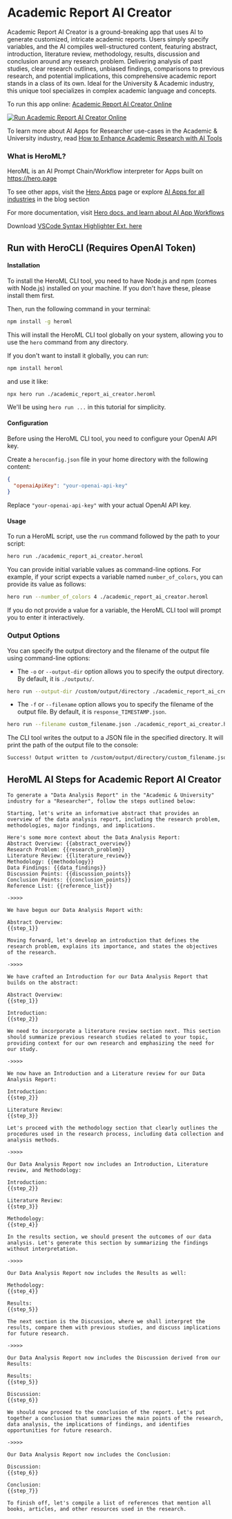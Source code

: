 # Academic Report AI Creator

Academic Report AI Creator is a ground-breaking app that uses AI to generate customized, intricate academic reports. Users simply specify variables, and the AI compiles well-structured content, featuring abstract, introduction, literature review, methodology, results, discussion and conclusion around any research problem. Delivering analysis of past studies, clear research outlines, unbiased findings, comparisons to previous research, and potential implications, this comprehensive academic report stands in a class of its own. Ideal for the University & Academic industry, this unique tool specializes in complex academic language and concepts.

To run this app online: [Academic Report AI Creator Online](https://hero.page/app/academic-report-ai-creator-ai-powered-academic-report-generator/WdjMmRPrI0f3m6AGtiTw)

[![Run Academic Report AI Creator Online](/assets/run.svg)](https://hero.page/app/academic-report-ai-creator-ai-powered-academic-report-generator/WdjMmRPrI0f3m6AGtiTw)

To learn more about AI Apps for Researcher use-cases in the Academic & University industry, read [How to Enhance Academic Research with AI Tools](https://hero.page/blog/ai/academic-and-university/how-to-enhance-academic-research-with-ai-tools/170699)

### What is HeroML?
HeroML is an AI Prompt Chain/Workflow interpreter for Apps built on https://hero.page 

To see other apps, visit the [Hero Apps](https://hero.page/apps) page or explore [AI Apps for all industries](https://hero.page/blog) in the blog section

For more documentation, visit [Hero docs, and learn about AI App Workflows](https://hero.page/tutorials/introduction-to-heroml)

Download [VSCode Syntax Highlighter Ext. here](https://marketplace.visualstudio.com/items?itemName=hero-page.heroml)

## Run with HeroCLI (Requires OpenAI Token)

#### Installation

To install the HeroML CLI tool, you need to have Node.js and npm (comes with Node.js) installed on your machine. If you don't have these, please install them first. 

Then, run the following command in your terminal:

```bash
npm install -g heroml
```

This will install the HeroML CLI tool globally on your system, allowing you to use the `hero` command from any directory.

If you don't want to install it globally, you can run:

```bash
npm install heroml
```

and use it like:

```bash
npx hero run ./academic_report_ai_creator.heroml
```

We'll be using `hero run ...` in this tutorial for simplicity.

#### Configuration

Before using the HeroML CLI tool, you need to configure your OpenAI API key. 

Create a `heroconfig.json` file in your home directory with the following content:

```json
{
  "openaiApiKey": "your-openai-api-key"
}
```

Replace `"your-openai-api-key"` with your actual OpenAI API key.

#### Usage

To run a HeroML script, use the `run` command followed by the path to your script:

```bash
hero run ./academic_report_ai_creator.heroml
```

You can provide initial variable values as command-line options. For example, if your script expects a variable named `number_of_colors`, you can provide its value as follows:

```bash
hero run --number_of_colors 4 ./academic_report_ai_creator.heroml
```

If you do not provide a value for a variable, the HeroML CLI tool will prompt you to enter it interactively.

### Output Options

You can specify the output directory and the filename of the output file using command-line options:

- The `-o` or `--output-dir` option allows you to specify the output directory. By default, it is `./outputs/`.

```bash
hero run --output-dir /custom/output/directory ./academic_report_ai_creator.heroml
```

- The `-f` or `--filename` option allows you to specify the filename of the output file. By default, it is `response_TIMESTAMP.json`.

```bash
hero run --filename custom_filename.json ./academic_report_ai_creator.heroml
```

The CLI tool writes the output to a JSON file in the specified directory. It will print the path of the output file to the console:

```bash
Success! Output written to /custom/output/directory/custom_filename.json
```


## HeroML AI Steps for Academic Report AI Creator
```
To generate a "Data Analysis Report" in the "Academic & University" industry for a "Researcher", follow the steps outlined below:

Starting, let's write an informative abstract that provides an overview of the data analysis report, including the research problem, methodologies, major findings, and implications. 

Here's some more context about the Data Analysis Report:
Abstract Overview: {{abstract_overview}}
Research Problem: {{research_problem}}
Literature Review: {{literature_review}}
Methodology: {{methodology}}
Data Findings: {{data_findings}}
Discussion Points: {{discussion_points}}
Conclusion Points: {{conclusion_points}}
Reference List: {{reference_list}}

->>>>

We have begun our Data Analysis Report with:

Abstract Overview:
{{step_1}}

Moving forward, let's develop an introduction that defines the research problem, explains its importance, and states the objectives of the research.

->>>>

We have crafted an Introduction for our Data Analysis Report that builds on the abstract:

Abstract Overview:
{{step_1}}

Introduction:
{{step_2}}

We need to incorporate a literature review section next. This section should summarize previous research studies related to your topic, providing context for our own research and emphasizing the need for our study.

->>>>

We now have an Introduction and a Literature review for our Data Analysis Report:

Introduction:
{{step_2}}

Literature Review:
{{step_3}}

Let's proceed with the methodology section that clearly outlines the procedures used in the research process, including data collection and analysis methods.

->>>>

Our Data Analysis Report now includes an Introduction, Literature review, and Methodology:

Introduction:
{{step_2}}

Literature Review:
{{step_3}}

Methodology:
{{step_4}}

In the results section, we should present the outcomes of our data analysis. Let's generate this section by summarizing the findings without interpretation.

->>>>

Our Data Analysis Report now includes the Results as well:

Methodology:
{{step_4}}

Results:
{{step_5}}

The next section is the Discussion, where we shall interpret the results, compare them with previous studies, and discuss implications for future research.

->>>>

Our Data Analysis Report now includes the Discussion derived from our Results:

Results:
{{step_5}}

Discussion:
{{step_6}}

We should now proceed to the conclusion of the report. Let's put together a conclusion that summarizes the main points of the research, data analysis, the implications of findings, and identifies opportunities for future research.

->>>>

Our Data Analysis Report now includes the Conclusion:

Discussion:
{{step_6}}

Conclusion:
{{step_7}}

To finish off, let's compile a list of references that mention all books, articles, and other resources used in the research.


```

